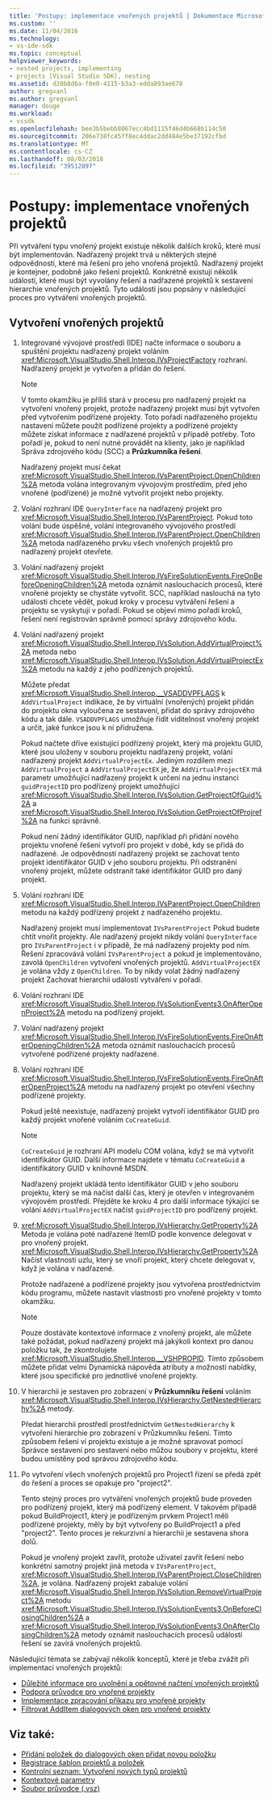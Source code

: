 ```yaml
---
title: 'Postupy: implementace vnořených projektů | Dokumentace Microsoftu'
ms.custom: ''
ms.date: 11/04/2016
ms.technology:
- vs-ide-sdk
ms.topic: conceptual
helpviewer_keywords:
- nested projects, implementing
- projects [Visual Studio SDK], nesting
ms.assetid: d20b8d6a-f0e0-4115-b3a3-edda893ae678
author: gregvanl
ms.author: gregvanl
manager: douge
ms.workload:
- vssdk
ms.openlocfilehash: bee3b5bebb8067ecc4bd1115f46d4b668b114c50
ms.sourcegitcommit: 206e738fc45ff8ec4ddac2dd484e5be37192cfbd
ms.translationtype: MT
ms.contentlocale: cs-CZ
ms.lasthandoff: 08/03/2018
ms.locfileid: "39512897"
---
```

# <a name="how-to-implement-nested-projects"></a>Postupy: implementace vnořených projektů

Při vytváření typu vnořený projekt existuje několik dalších kroků, které musí být implementován. Nadřazený projekt trvá u některých stejné odpovědnosti, které má řešení pro jeho vnořená projektů. Nadřazený projekt je kontejner, podobně jako řešení projektů. Konkrétně existují několik událostí, které musí být vyvolány řešení a nadřazené projektů k sestavení hierarchie vnořených projektů. Tyto události jsou popsány v následující proces pro vytváření vnořených projektů.

## <a name="create-nested-projects"></a>Vytvoření vnořených projektů

1.  Integrované vývojové prostředí (IDE) načte informace o souboru a spuštění projektu nadřazený projekt voláním <xref:Microsoft.VisualStudio.Shell.Interop.IVsProjectFactory> rozhraní. Nadřazený projekt je vytvořen a přidán do řešení.

    > [!NOTE]
    > V tomto okamžiku je příliš stará v procesu pro nadřazený projekt na vytvoření vnořený projekt, protože nadřazený projekt musí být vytvořen před vytvořením podřízené projekty. Toto pořadí nadřazeného projektu nastavení můžete použít podřízené projekty a podřízené projekty můžete získat informace z nadřazené projektů v případě potřeby. Toto pořadí je, pokud to není nutné provádět na klienty, jako je například Správa zdrojového kódu (SCC) a **Průzkumníka řešení**.

     Nadřazený projekt musí čekat <xref:Microsoft.VisualStudio.Shell.Interop.IVsParentProject.OpenChildren%2A> metoda volána integrovaným vývojovým prostředím, před jeho vnořené (podřízené) je možné vytvořit projekt nebo projekty.

2.  Volání rozhraní IDE `QueryInterface` na nadřazený projekt pro <xref:Microsoft.VisualStudio.Shell.Interop.IVsParentProject>. Pokud toto volání bude úspěšné, volání integrovaného vývojového prostředí <xref:Microsoft.VisualStudio.Shell.Interop.IVsParentProject.OpenChildren%2A> metoda nadřazeného prvku všech vnořených projektů pro nadřazený projekt otevřete.

3.  Volání nadřazený projekt <xref:Microsoft.VisualStudio.Shell.Interop.IVsFireSolutionEvents.FireOnBeforeOpeningChildren%2A> metoda oznámit naslouchacích procesů, které vnořené projekty se chystáte vytvořit. SCC, například naslouchá na tyto události chcete vědět, pokud kroky v procesu vytváření řešení a projektu se vyskytují v pořadí. Pokud se objeví mimo pořadí kroků, řešení není registrován správně pomocí správy zdrojového kódu.

4.  Volání nadřazený projekt <xref:Microsoft.VisualStudio.Shell.Interop.IVsSolution.AddVirtualProject%2A> metoda nebo <xref:Microsoft.VisualStudio.Shell.Interop.IVsSolution.AddVirtualProjectEx%2A> metodu na každý z jeho podřízených projektů.

     Můžete předat <xref:Microsoft.VisualStudio.Shell.Interop.__VSADDVPFLAGS> k `AddVirtualProject` indikace, že by virtuální (vnořených) projekt přidán do projektu okna vyloučena ze sestavení, přidat do správy zdrojového kódu a tak dále. `VSADDVPFLAGS` umožňuje řídit viditelnost vnořený projekt a určit, jaké funkce jsou k ní přidružena.

     Pokud načtete dříve existující podřízený projekt, který má projektu GUID, které jsou uloženy v souboru projektu nadřazený projekt, volání nadřazený projekt `AddVirtualProjectEx`. Jediným rozdílem mezi `AddVirtualProject` a `AddVirtualProjectEX` je, že `AddVirtualProjectEX` má parametr umožňující nadřazený projekt k určení na jednu instanci `guidProjectID` pro podřízený projekt umožňující <xref:Microsoft.VisualStudio.Shell.Interop.IVsSolution.GetProjectOfGuid%2A> a <xref:Microsoft.VisualStudio.Shell.Interop.IVsSolution.GetProjectOfProjref%2A> na funkci správně.

     Pokud není žádný identifikátor GUID, například při přidání nového projektu vnořené řešení vytvoří pro projekt v době, kdy se přidá do nadřazené. Je odpovědností nadřazený projekt se zachovat tento projekt identifikátor GUID v jeho souboru projektu. Při odstranění vnořený projekt, můžete odstranit také identifikátor GUID pro daný projekt.

5.  Volání rozhraní IDE <xref:Microsoft.VisualStudio.Shell.Interop.IVsParentProject.OpenChildren> metodu na každý podřízený projekt z nadřazeného projektu.

     Nadřazený projekt musí implementovat `IVsParentProject` Pokud budete chtít vnořit projekty. Ale nadřazený projekt nikdy volání `QueryInterface` pro `IVsParentProject` i v případě, že má nadřazený projekty pod ním. Řešení zpracovává volání `IVsParentProject` a pokud je implementováno, zavolá `OpenChildren` vytvoření vnořených projektů. `AddVirtualProjectEX` je volána vždy z `OpenChildren`. To by nikdy volat žádný nadřazený projekt Zachovat hierarchii událostí vytváření v pořadí.

6.  Volání rozhraní IDE <xref:Microsoft.VisualStudio.Shell.Interop.IVsSolutionEvents3.OnAfterOpenProject%2A> metodu na podřízený projekt.

7.  Volání nadřazený projekt <xref:Microsoft.VisualStudio.Shell.Interop.IVsFireSolutionEvents.FireOnAfterOpeningChildren%2A> metoda oznámit naslouchacích procesů vytvořené podřízené projekty nadřazené.

8.  Volání rozhraní IDE <xref:Microsoft.VisualStudio.Shell.Interop.IVsFireSolutionEvents.FireOnAfterOpenProject%2A> metodu na nadřazený projekt po otevření všechny podřízené projekty.

     Pokud ještě neexistuje, nadřazený projekt vytvoří identifikátor GUID pro každý projekt vnořené voláním `CoCreateGuid`.

    > [!NOTE]
    > `CoCreateGuid` je rozhraní API modelu COM volána, když se má vytvořit identifikátor GUID. Další informace najdete v tématu `CoCreateGuid` a identifikátory GUID v knihovně MSDN.

     Nadřazený projekt ukládá tento identifikátor GUID v jeho souboru projektu, který se má načíst další čas, který je otevřen v integrovaném vývojovém prostředí. Přejděte ke kroku 4 pro další informace týkající se volání `AddVirtualProjectEX` načíst `guidProjectID` pro podřízený projekt.

9. <xref:Microsoft.VisualStudio.Shell.Interop.IVsHierarchy.GetProperty%2A> Metoda je volána poté nadřazené ItemID podle konvence delegovat v pro vnořený projekt. <xref:Microsoft.VisualStudio.Shell.Interop.IVsHierarchy.GetProperty%2A> Načíst vlastnosti uzlu, který se vnoří projekt, který chcete delegovat v, když je volána v nadřazené.

     Protože nadřazené a podřízené projekty jsou vytvořena prostřednictvím kódu programu, můžete nastavit vlastnosti pro vnořené projekty v tomto okamžiku.

    > [!NOTE]
    > Pouze dostáváte kontextové informace z vnořený projekt, ale můžete také požádat, pokud nadřazený projekt má jakýkoli kontext pro danou položku tak, že zkontrolujete <xref:Microsoft.VisualStudio.Shell.Interop.__VSHPROPID>. Tímto způsobem můžete přidat velmi Dynamická nápověda atributy a možnosti nabídky, které jsou specifické pro jednotlivé vnořené projekty.

10. V hierarchii je sestaven pro zobrazení v **Průzkumníku řešení** voláním <xref:Microsoft.VisualStudio.Shell.Interop.IVsHierarchy.GetNestedHierarchy%2A> metody.

     Předat hierarchii prostředí prostřednictvím `GetNestedHierarchy` k vytvoření hierarchie pro zobrazení v Průzkumníku řešení. Tímto způsobem řešení ví projektu existuje a je možné spravovat pomocí Správce sestavení pro sestavení nebo můžou soubory v projektu, které budou umístěny pod správou zdrojového kódu.

11. Po vytvoření všech vnořených projektů pro Project1 řízení se předá zpět do řešení a proces se opakuje pro "project2".

     Tento stejný proces pro vytváření vnořených projektů bude proveden pro podřízený projekt, který má podřízený element. V takovém případě pokud BuildProject1, který je podřízeným prvkem Project1 měli podřízené projekty, měly by být vytvořeny po BuildProject1 a před "project2". Tento proces je rekurzivní a hierarchii je sestavena shora dolů.

     Pokud je vnořený projekt zavřít, protože uživatel zavřít řešení nebo konkrétní samotný projekt jiná metoda v `IVsParentProject`, <xref:Microsoft.VisualStudio.Shell.Interop.IVsParentProject.CloseChildren%2A>, je volána. Nadřazený projekt zabaluje volání <xref:Microsoft.VisualStudio.Shell.Interop.IVsSolution.RemoveVirtualProject%2A> metodu <xref:Microsoft.VisualStudio.Shell.Interop.IVsSolutionEvents3.OnBeforeClosingChildren%2A> a <xref:Microsoft.VisualStudio.Shell.Interop.IVsSolutionEvents3.OnAfterClosingChildren%2A> metody oznámit naslouchacích procesů událostí řešení se zavírá vnořených projektů.

Následující témata se zabývají několik konceptů, které je třeba zvážit při implementaci vnořených projektů:

- [Důležité informace pro uvolnění a opětovné načtení vnořených projektů](../../extensibility/internals/considerations-for-unloading-and-reloading-nested-projects.md)
- [Podpora průvodce pro vnořené projekty](../../extensibility/internals/wizard-support-for-nested-projects.md)
- [Implementace zpracování příkazu pro vnořené projekty](../../extensibility/internals/implementing-command-handling-for-nested-projects.md)
- [Filtrovat AddItem dialogových oken pro vnořené projekty](../../extensibility/internals/filtering-the-additem-dialog-box-for-nested-projects.md)

## <a name="see-also"></a>Viz také:

- [Přidání položek do dialogových oken přidat novou položku](../../extensibility/internals/adding-items-to-the-add-new-item-dialog-boxes.md)
- [Registrace šablon projektů a položek](../../extensibility/internals/registering-project-and-item-templates.md)
- [Kontrolní seznam: Vytvoření nových typů projektů](../../extensibility/internals/checklist-creating-new-project-types.md)
- [Kontextové parametry](../../extensibility/internals/context-parameters.md)
- [Soubor průvodce (.vsz)](../../extensibility/internals/wizard-dot-vsz-file.md)